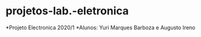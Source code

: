 # projetos-lab.-eletronica
*Projeto Electronica 2020/1
*Alunos: Yuri Marques Barboza e Augusto Ireno
